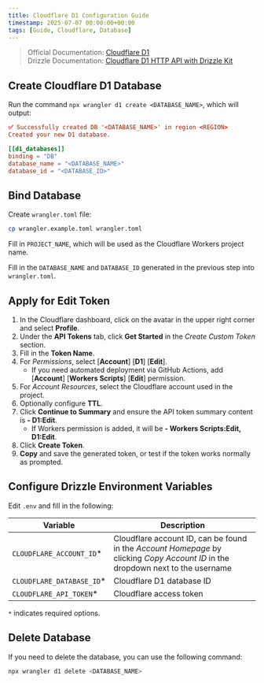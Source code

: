 ```yaml
---
title: Cloudflare D1 Configuration Guide
timestamp: 2025-07-07 00:00:00+00:00
tags: [Guide, Cloudflare, Database]
---
```


> Official Documentation: [Cloudflare D1](https://developers.cloudflare.com/d1/get-started/)\
> Drizzle Documentation: [Cloudflare D1 HTTP API with Drizzle Kit](https://orm.drizzle.team/docs/guides/d1-http-with-drizzle-kit)

## Create Cloudflare D1 Database

Run the command `npx wrangler d1 create <DATABASE_NAME>`, which will output:

```toml
✅ Successfully created DB '<DATABASE_NAME>' in region <REGION>
Created your new D1 database.

[[d1_databases]]
binding = "DB"
database_name = "<DATABASE_NAME>"
database_id = "<DATABASE_ID>"
```

## Bind Database

Create `wrangler.toml` file:

```sh
cp wrangler.example.toml wrangler.toml
```

Fill in `PROJECT_NAME`, which will be used as the Cloudflare Workers project name.

Fill in the `DATABASE_NAME` and `DATABASE_ID` generated in the previous step into `wrangler.toml`.

## Apply for Edit Token

1. In the Cloudflare dashboard, click on the avatar in the upper right corner and select **Profile**.
2. Under the **API Tokens** tab, click **Get Started** in the *Create Custom Token* section.
3. Fill in the **Token Name**.
4. For *Permissions*, select [**Account**] [**D1**] [**Edit**].
    - If you need automated deployment via GitHub Actions, add [**Account**] [**Workers Scripts**] [**Edit**] permission.
5. For *Account Resources*, select the Cloudflare account used in the project.
6. Optionally configure **TTL**.
7. Click **Continue to Summary** and ensure the API token summary content is **<Account> - D1\:Edit**.
    - If Workers permission is added, it will be **<Account> - Workers Scripts\:Edit, D1\:Edit**.
8. Click **Create Token**.
9. **Copy** and save the generated token, or test if the token works normally as prompted.

## Configure Drizzle Environment Variables

Edit `.env` and fill in the following:

| Variable | Description |
| - | - |
| `CLOUDFLARE_ACCOUNT_ID`* | Cloudflare account ID, can be found in the *Account Homepage* by clicking *Copy Account ID* in the dropdown next to the username |
| `CLOUDFLARE_DATABASE_ID`* | Cloudflare D1 database ID |
| `CLOUDFLARE_API_TOKEN`* | Cloudflare access token |

`*` indicates required options.

## Delete Database

If you need to delete the database, you can use the following command:

```sh
npx wrangler d1 delete <DATABASE_NAME>
```
